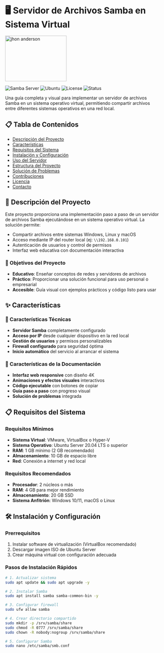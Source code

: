 # 🖥️ Servidor de Archivos Samba en Sistema Virtual
<img width="198" height="147" alt="jhon anderson" src="https://github.com/user-attachments/assets/a895f339-5995-4564-bb93-37ffa56bc89b" />


![Samba Server](https://img.shields.io/badge/Samba-4.15.5-orange)
![Ubuntu](https://img.shields.io/badge/Ubuntu-20.04%20LTS-orange)
![License](https://img.shields.io/badge/License-MIT-blue)
![Status](https://img.shields.io/badge/Status-Activo-success)

Una guía completa y visual para implementar un servidor de archivos Samba en un sistema operativo virtual, permitiendo compartir archivos entre diferentes sistemas operativos en una red local.

## 📋 Tabla de Contenidos

- [Descripción del Proyecto](#descripción-del-proyecto)
- [Características](#características)
- [Requisitos del Sistema](#requisitos-del-sistema)
- [Instalación y Configuración](#instalación-y-configuración)
- [Uso del Servidor](#uso-del-servidor)
- [Estructura del Proyecto](#estructura-del-proyecto)
- [Solución de Problemas](#solución-de-problemas)
- [Contribuciones](#contribuciones)
- [Licencia](#licencia)
- [Contacto](#contacto)

## 🚀 Descripción del Proyecto

Este proyecto proporciona una implementación paso a paso de un servidor de archivos Samba ejecutándose en un sistema operativo virtual. La solución permite:

- Compartir archivos entre sistemas Windows, Linux y macOS
- Acceso mediante IP del router local (ej: `\\192.168.0.101`)
- Autenticación de usuarios y control de permisos
- Interfaz web educativa con documentación interactiva

### 🎯 Objetivos del Proyecto

- **Educativo**: Enseñar conceptos de redes y servidores de archivos
- **Práctico**: Proporcionar una solución funcional para uso personal o empresarial
- **Accesible**: Guía visual con ejemplos prácticos y código listo para usar

## ✨ Características

### 🔧 Características Técnicas
- **Servidor Samba** completamente configurado
- **Acceso por IP** desde cualquier dispositivo en la red local
- **Gestión de usuarios** y permisos personalizables
- **Firewall configurado** para seguridad óptima
- **Inicio automático** del servicio al arrancar el sistema

### 🎨 Características de la Documentación
- **Interfaz web responsive** con diseño 4K
- **Animaciones y efectos visuales** interactivos
- **Código ejecutable** con botones de copiar
- **Guía paso a paso** con progreso visual
- **Solución de problemas** integrada

## 📋 Requisitos del Sistema

### Requisitos Mínimos
- **Sistema Virtual**: VMware, VirtualBox o Hyper-V
- **Sistema Operativo**: Ubuntu Server 20.04 LTS o superior
- **RAM**: 1 GB mínimo (2 GB recomendado)
- **Almacenamiento**: 10 GB de espacio libre
- **Red**: Conexión a internet y red local

### Requisitos Recomendados
- **Procesador**: 2 núcleos o más
- **RAM**: 4 GB para mejor rendimiento
- **Almacenamiento**: 20 GB SSD
- **Sistema Anfitrión**: Windows 10/11, macOS o Linux

## 🛠️ Instalación y Configuración

### Prerrequisitos
1. Instalar software de virtualización (VirtualBox recomendado)
2. Descargar imagen ISO de Ubuntu Server
3. Crear máquina virtual con configuración adecuada

### Pasos de Instalación Rápidos

```bash
# 1. Actualizar sistema
sudo apt update && sudo apt upgrade -y

# 2. Instalar Samba
sudo apt install samba samba-common-bin -y

# 3. Configurar firewall
sudo ufw allow samba

# 4. Crear directorio compartido
sudo mkdir -p /srv/samba/share
sudo chmod -R 0777 /srv/samba/share
sudo chown -R nobody:nogroup /srv/samba/share

# 5. Configurar Samba
sudo nano /etc/samba/smb.conf
